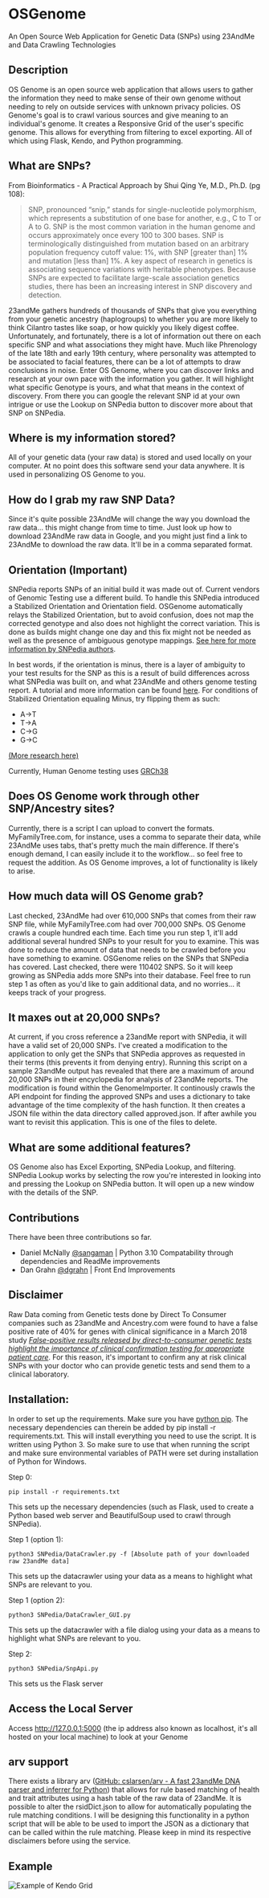# OSGenome
An Open Source Web Application for Genetic Data (SNPs) using 23AndMe and Data Crawling Technologies

## Description
OS Genome is an open source web application that allows users to gather the information they need to make sense of their own genome without needing to rely on outside services with unknown privacy policies. OS Genome's goal is to crawl various sources and give meaning to an individual's genome. It creates a Responsive Grid of the user's specific genome. This allows for everything from filtering to excel exporting. All of which using Flask, Kendo, and Python programming.


## What are SNPs?
From Bioinformatics - A Practical Approach by Shui Qing Ye, M.D., Ph.D. (pg 108):

>SNP, pronounced “snip,” stands for single-nucleotide polymorphism, which represents a substitution of one base for another, e.g., C to T or A to G. SNP is the most common variation in the human genome and occurs approximately once every 100 to 300 bases. SNP is terminologically distinguished from mutation based on an arbitrary population frequency cutoff value: 1%, with SNP [greater than] 1% and mutation [less than] 1%. A key aspect of research in genetics is associating sequence variations with heritable phenotypes. Because SNPs are expected to facilitate large-scale association genetics studies, there has been an increasing interest in SNP discovery and detection.

23andMe gathers hundreds of thousands of SNPs that give you everything from your genetic ancestry (haplogroups) to whether you are more likely to think Cilantro tastes like soap, or how quickly you likely digest coffee. Unfortunately, and fortunately, there is a lot of information out there on each specific SNP and what associations they might have. Much like Phrenology of the late 18th and early 19th century, where personality was attempted to be associated to facial features, there can be a lot of attempts to draw conclusions in noise. Enter OS Genome, where you can discover links and research at your own pace with the information you gather. It will highlight what specific Genotype is yours, and what that means in the context of discovery. From there you can google the relevant SNP id at your own intrigue or use the Lookup on SNPedia button to discover more about that SNP on SNPedia.


## Where is my information stored?
All of your genetic data (your raw data) is stored and used locally on your computer. At no point does this software send your data anywhere. It is used in personalizing OS Genome to you.


## How do I grab my raw SNP Data?
Since it's quite possible 23AndMe will change the way you download the raw data... this might change from time to time. Just look up how to download 23AndMe raw data in Google, and you might just find a link to 23AndMe to download the raw data. It'll be in a comma separated format. 

## Orientation (Important)
SNPedia reports SNPs of an  initial build it was made out of. Current vendors of Genomic Testing use a different build. To handle this SNPedia introduced a Stabilized Orientation and Orientation field. OSGenome automatically relays the Stabilized Orientation, but to avoid confusion, does not map the corrected genotype and also does not highlight the correct variation. This is done as builds might change one day and this fix might not be needed as well as the presence of ambiguous genotype mappings. 
[See here for more information by SNPedia authors](https://www.reddit.com/r/promethease/comments/3ayg64/orientation_confusion/). 

In best words, if the orientation is minus, there is a layer of ambiguity to your test results for the SNP as this is a result of build differences across what SNPedia was built on, and what 23AndMe and others genome testing report. A tutorial and more information can be found [here](https://www.snpedia.com/index.php/Orientation#:~:text=Orientation%20indicates%20the%20orientation%20reported,reference%20build%20is%20shown%20next). 
For conditions of Stabilized Orientation equaling Minus, try flipping them as such:
- A->T
- T->A
- C->G
- G->C

[(More research here)](https://www.ncbi.nlm.nih.gov/pmc/articles/PMC6099125/)

 Currently, Human Genome testing uses [GRCh38](https://www.nature.com/articles/d41586-021-00462-9#:~:text=The%20most%20recent%20version%20of,has%20been%20repeatedly%20'patched)

## Does OS Genome work through other SNP/Ancestry sites?
Currently, there is a script I can upload to convert the formats. MyFamilyTree.com, for instance, uses a comma to separate their data, while 23AndMe uses tabs, that's pretty much the main difference. If there's enough demand, I can easily include it to the workflow... so feel free to request the addition. As OS Genome improves, a lot of functionality is likely to arise.


## How much data will OS Genome grab?
Last checked, 23AndMe had over 610,000 SNPs that comes from their raw SNP file, while MyFamilyTree.com had over 700,000 SNPs. OS Genome crawls a couple hundred each time. Each time you run step 1, it'll add additional several hundred SNPs to your result for you to examine. This was done to reduce the amount of data that needs to be crawled before you have something to examine. OSGenome relies on the SNPs that SNPedia has covered. Last checked, there were 110402 SNPS. So it will keep growing as SNPedia adds more SNPs into their database.  Feel free to run step 1 as often as you'd like to gain additional data, and no worries... it keeps track of your progress. 

## It maxes out at 20,000 SNPs?
At current, if you cross reference a 23andMe report with SNPedia, it will have a valid set of 20,000 SNPs. I've created a modification to the application to only get the SNPs that SNPedia approves as requested in their terms (this prevents it from denying entry). Running this script on a sample 23andMe output has revealed that there are a maximum of around 20,000 SNPs in their encyclopedia for analysis of 23andMe reports. The modification is found within the GenomeImporter. It continously crawls the API endpoint for finding the approved SNPs and uses a dictionary to take advantage of the time complexity of the hash function. It then creates a JSON file within the data directory called approved.json. If after awhile you want to revisit this application. This is one of the files to delete.

## What are some additional features?
OS Genome also has Excel Exporting, SNPedia Lookup, and filtering. SNPedia Lookup works by selecting the row you're interested in looking into and pressing the Lookup on SNPedia button. It will open up a new window with the details of the SNP.

## Contributions
There have been three contributions so far.
- Daniel McNally [@sangaman](https://github.com/sangaman) | Python 3.10 Compatability through dependencies and ReadMe improvements
- Dan Grahn [@dgrahn](https://github.com/dgrahn) | Front End Improvements

## Disclaimer
Raw Data coming from Genetic tests done by Direct To Consumer companies such as 23andMe and Ancestry.com were found to have a false positive rate of 40% for genes with clinical significance in a March 2018 study [*False-positive results released by direct-to-consumer genetic tests highlight the importance of clinical confirmation testing for appropriate patient care*](https://www.nature.com/articles/gim201838). For this reason, it's important to confirm any at risk clinical SNPs with your doctor who can provide genetic tests and send them to a clinical laboratory.

## Installation:

In order to set up the requirements. Make sure you have [python pip](https://packaging.python.org/installing/). The necessary dependencies can therein be added by pip install -r requirements.txt. This will install everything you need to use the script. It is written using Python 3. So make sure to use that when running the script and make sure environmental variables of PATH were set during installation of Python for Windows.

Step 0:
```
pip install -r requirements.txt
```
This sets up the necessary dependencies (such as Flask, used to create a Python based web server and BeautifulSoup used to crawl through SNPedia).


Step 1 (option 1):
```
python3 SNPedia/DataCrawler.py -f [Absolute path of your downloaded raw 23andMe data]
```
This sets up the datacrawler using your data as a means to highlight what SNPs are relevant to you. 


Step 1 (option 2):
```
python3 SNPedia/DataCrawler_GUI.py
```
This sets up the datacrawler with a file dialog using your data as a means to highlight what SNPs are relevant to you.

Step 2:
```
python3 SNPedia/SnpApi.py
```
This sets us the Flask server


## Access the Local Server
Access http://127.0.0.1:5000 (the ip address also known as localhost, it's all hosted on your local machine) to look at your Genome

## arv support
There exists a library arv ([GitHub: cslarsen/arv - A fast 23andMe DNA parser and inferrer for Python](https://github.com/cslarsen/arv)) that allows for rule based matching of health and trait attributes using a hash table of the raw data of 23andMe. It is possible to alter the rsidDict.json to allow for automatically populating the rule matching conditions. I will be designing this functionality in a python script that will be able to be used to import the JSON as a dictionary that can be called within the rule matching. Please keep in mind its respective disclaimers before using the service. 

## Example
![Example of Kendo Grid](https://github.com/mentatpsi/OSGenome/blob/master/images/OSGenome6.PNG)
